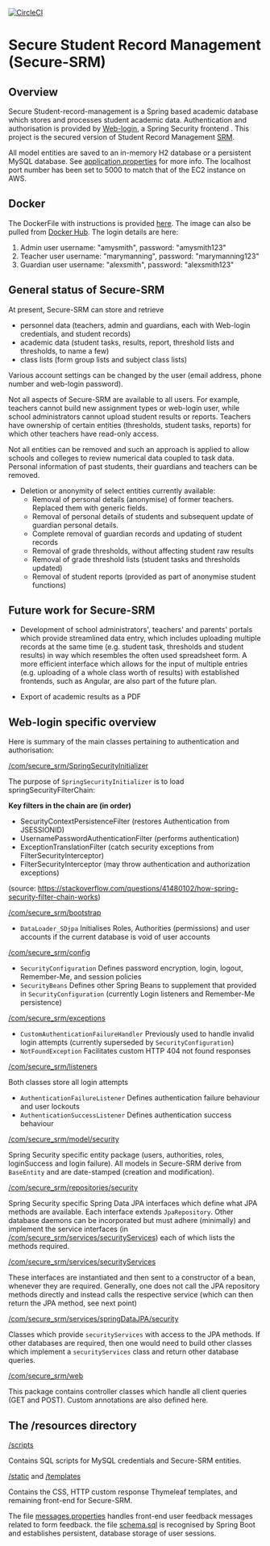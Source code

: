 [![CircleCI](https://circleci.com/gh/jfspps/Secure-SRM.svg?style=svg)](https://circleci.com/gh/jfspps/Secure-SRM)

# Secure Student Record Management (Secure-SRM) #

## Overview ##

Secure Student-record-management is a Spring based academic database which stores and processes student academic data. Authentication and authorisation is provided by [Web-login](https://github.com/jfspps/Spring_weblogin), a Spring Security frontend . This project is the secured version of Student Record Management [SRM](https://github.com/jfspps/SRM-Spring).

All model entities are saved to an in-memory H2 database or a persistent MySQL database. See [application.properties](/src/main/resources/application.properties) for more info. The localhost port number has been set to 5000 to match that of the EC2 instance on AWS.

## Docker ##

The DockerFile with instructions is provided [here](/docker). The image can also be pulled from [Docker Hub](https://hub.docker.com/r/jfspps/secure-srm). The login details are here:

1. Admin user username: "amysmith", password: "amysmith123"
2. Teacher user username: "marymanning", password: "marymanning123"
3. Guardian user username: "alexsmith", password: "alexsmith123"

## General status of Secure-SRM ##

At present, Secure-SRM can store and retrieve 

+ personnel data (teachers, admin and guardians, each with Web-login credentials, and student records) 
+ academic data (student tasks, results, report, threshold lists and thresholds, to name a few) 
+ class lists (form group lists and subject class lists)
  
Various account settings can be changed by the user (email address, phone number and web-login password). 

Not all aspects of Secure-SRM are available to all users. For example, teachers cannot build new assignment types or web-login user, while school administrators cannot upload student results or reports. Teachers have ownership of certain entities (thresholds, student tasks, reports) for which other teachers have read-only access.

Not all entities can be removed and such an approach is applied to allow schools and colleges to review numerical data coupled to task data. Personal information of past students, their guardians and teachers can be removed.

+ Deletion or anonymity of select entities currently available:
  + Removal of personal details (anonymise) of former teachers. Replaced them with generic fields.
  + Removal of personal details of students and subsequent update of guardian personal details.
  + Complete removal of guardian records and updating of student records
  + Removal of grade thresholds, without affecting student raw results
  + Removal of grade threshold lists (student tasks and thresholds updated)  
  + Removal of student reports (provided as part of anonymise student functions)
  
## Future work for Secure-SRM ##

+ Development of school administrators', teachers' and parents' portals which provide streamlined data entry, which includes uploading multiple records at the same time (e.g. student task, thresholds and student results) in way which resembles the often used spreadsheet form. A more efficient interface which allows for the input of multiple entries (e.g. uploading of a whole class worth of results) with established frontends, such as Angular, are also part of the future plan.

+ Export of academic results as a PDF

## Web-login specific overview ##

Here is summary of the main classes pertaining to authentication and authorisation:

[/com/secure_srm/SpringSecurityInitializer](/src/main/java/com/secure_srm/SpringSecurityInitializer.java)

The purpose of `SpringSecurityInitializer` is to load springSecurityFilterChain:

__Key filters in the chain are (in order)__
- SecurityContextPersistenceFilter (restores Authentication from JSESSIONID)
- UsernamePasswordAuthenticationFilter (performs authentication)
- ExceptionTranslationFilter (catch security exceptions from FilterSecurityInterceptor)
- FilterSecurityInterceptor (may throw authentication and authorization exceptions)

(source: https://stackoverflow.com/questions/41480102/how-spring-security-filter-chain-works)

[/com/secure_srm/bootstrap](/src/main/java/com/secure_srm/bootstrap/DataLoader_SDjpa.java)

+ `DataLoader_SDjpa` Initialises Roles, Authorities (permissions) and user accounts if the current database is void of user accounts

[/com/secure_srm/config](/src/main/java/com/secure_srm/config)

+ `SecurityConfiguration` Defines password encryption, login, logout, Remember-Me, and session policies
+ `SecurityBeans` Defines other Spring Beans to supplement that provided in `SecurityConfiguration` (currently Login listeners and Remember-Me persistence)

[/com/secure_srm/exceptions](/src/main/java/com/secure_srm/exceptions)

+ `CustomAuthenticationFailureHandler` Previously used to handle invalid login attempts (currently superseded by `SecurityConfiguration`)
+ `NotFoundException` Facilitates custom HTTP 404 not found responses

[/com/secure_srm/listeners](/src/main/java/com/secure_srm/listeners)

Both classes store all login attempts

+ `AuthenticationFailureListener` Defines authentication failure behaviour and user lockouts
+ `AuthenticationSuccessListener` Defines authentication success behaviour

[/com/secure_srm/model/security](/src/main/java/com/secure_srm/model/security)

Spring Security specific entity package (users, authorities, roles, loginSuccess and login failure). All models in Secure-SRM derive from `BaseEntity` and are date-stamped (creation and modification).

[/com/secure_srm/repositories/security](/src/main/java/com/secure_srm/repositories/security)

Spring Security specific Spring Data JPA interfaces which define what JPA methods are available. Each interface extends `JpaRepository`. Other database daemons can be incorporated but must adhere (minimally) and implement the service interfaces (in [/com/secure_srm/services/securityServices](/src/main/java/com/secure_srm/services/securityServices)) each of which lists the methods required.

[/com/secure_srm/services/securityServices](/src/main/java/com/secure_srm/services/securityServices)

These interfaces are instantiated and then sent to a constructor of a bean, whenever they are required. Generally, one does not call the JPA repository methods directly and instead calls the respective service (which can then return the JPA method, see next point)

[/com/secure_srm/services/springDataJPA/security](/src/main/java/com/secure_srm/services/springDataJPA/security)

Classes which provide `securityServices` with access to the JPA methods. If other databases are required, then one would need to build other classes which implement a `securityServices` class and return other database queries.

[/com/secure_srm/web](/src/main/java/com/secure_srm/web)

This package contains controller classes which handle all client queries (GET and POST). Custom annotations are also defined here.

## The /resources directory ##

[/scripts](/src/main/resources/scripts)

Contains SQL scripts for MySQL credentials and Secure-SRM entities.

[/static](/src/main/resources/static) and [/templates](/src/main/resources/templates)

Contains the CSS, HTTP custom response Thymeleaf templates, and remaining front-end for Secure-SRM.

The file [messages.properties](/src/main/resources/messages.properties) handles front-end user feedback messages related to form feedback. the file [schema.sql](/src/main/resources/schema.sql) is recognised by Spring Boot and establishes persistent, database storage of user sessions.
